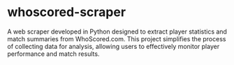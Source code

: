 # whoscored-scraper
A web scraper developed in Python designed to extract player statistics and match summaries from WhoScored.com. This project simplifies the process of collecting data for analysis, allowing users to effectively monitor player performance and match results.
